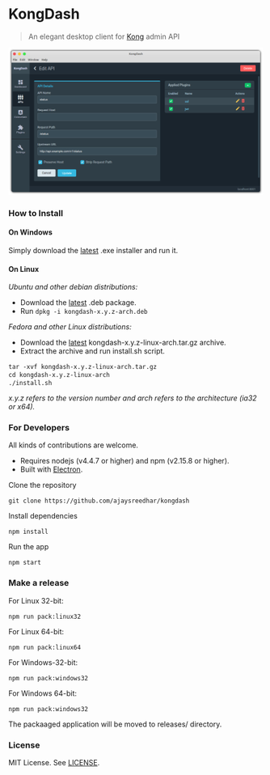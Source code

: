 # KongDash

> An elegant desktop client for [Kong](https://getkong.org/) admin API

[![](screenshot.png)](https://ajaysreedhar.github.io/kongdash/)

### How to Install

#### On Windows
Simply download the [latest](https://github.com/ajaysreedhar/kongdash/releases) .exe installer and run it.

#### On Linux
_Ubuntu and other debian distributions:_

- Download the [latest](https://github.com/ajaysreedhar/kongdash/releases) .deb package. 
- Run `dpkg -i kongdash-x.y.z-arch.deb`


_Fedora and other Linux distributions:_

- Download the [latest](https://github.com/ajaysreedhar/kongdash/releases) kongdash-x.y.z-linux-arch.tar.gz archive.
- Extract the archive and run install.sh script.

```shell
tar -xvf kongdash-x.y.z-linux-arch.tar.gz
cd kongdash-x.y.z-linux-arch
./install.sh
```

_x.y.z refers to the version number and arch refers to the architecture (ia32 or x64)._

### For Developers
All kinds of contributions are welcome.

- Requires nodejs (v4.4.7 or higher) and npm (v2.15.8 or higher).
- Built with [Electron](http://electron.atom.io/).

Clone the repository
```shell
git clone https://github.com/ajaysreedhar/kongdash
```

Install dependencies
```shell
npm install
```

Run the app
```shell
npm start
```

### Make a release

For Linux 32-bit:
```shell
npm run pack:linux32
```

For Linux 64-bit:
```shell
npm run pack:linux64
```

For Windows-32-bit:
```shell
npm run pack:windows32
```

For Windows 64-bit:
```shell
npm run pack:windows32
```

The packaaged application will be moved to releases/ directory.

### License
MIT License. See [LICENSE](LICENSE).
